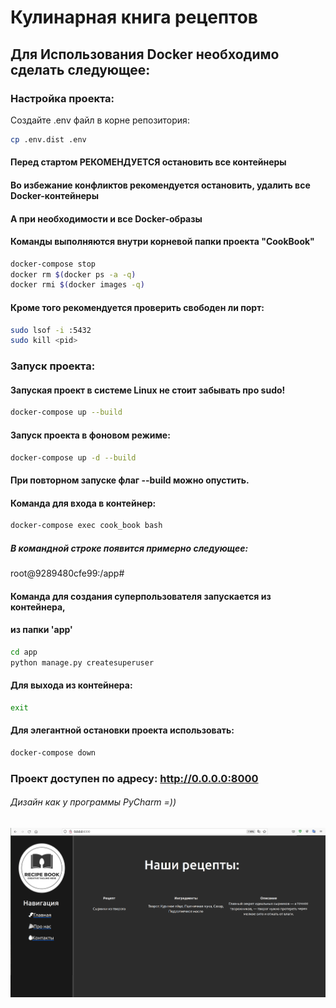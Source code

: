 # Кулинарная книга рецептов

## Для Использования Docker необходимо сделать следующее:

### Настройка проекта:
Создайте .env файл в корне репозитория:
```bash
cp .env.dist .env
```



#### Перед стартом РЕКОМЕНДУЕТСЯ остановить все контейнеры
#### Во избежание конфликтов рекомендуется остановить, удалить все Docker-контейнеры
#### А при необходимости и все Docker-образы
#### Команды выполняются внутри корневой папки проекта "CookBook"
```bash
docker-compose stop
docker rm $(docker ps -a -q)
docker rmi $(docker images -q)
```
#### Кроме того рекомендуется проверить свободен ли порт:
```bash
sudo lsof -i :5432
sudo kill <pid>
```
### Запуск проекта:
#### Запуская проект в системе Linux не стоит забывать про sudo!
```bash
docker-compose up --build 
```
#### Запуск проекта в фоновом режиме:
```bash
docker-compose up -d --build 
```
#### При повторном запуске флаг --build можно опустить.
#### Команда для входа в контейнер:
```bash
docker-compose exec cook_book bash
```
##### В командной строке появится примерно следующее:
root@9289480cfe99:/app# 

#### Команда для создания суперпользователя запускается из контейнера,
#### из папки 'app'
```bash
cd app
python manage.py createsuperuser
```
#### Для выхода из контейнера:
```bash
exit
```
#### Для элегантной остановки проекта использовать:
```bash
docker-compose down
```

### Проект доступен по адресу: http://0.0.0.0:8000
###### Дизайн как у программы PyCharm =))

![](app/bases/static/main/img/main.png)
